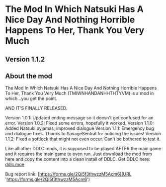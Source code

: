 # The Mod In Which Natsuki Has A Nice Day And Nothing Horrible Happens To Her, Thank You Very Much

## Version 1.1.2

## About the mod

The Mod In Which Natsuki Has A Nice Day And Nothing Horrible Happens To Her, Thank You Very Much (TMIWNHANDANHHTHTYVM) is a mod in which...you get the point.

AND IT'S FINALLY RELEASED.

Version 1.0.1: Updated ending message so it doesn't get confused for an error.
Version 1.0.2: Fixed some errors, hopefully it worked.
Version 1.1.0: Added Natsuki pyjamas, improved dialogue
Version 1.1.1: Emergency bug and dialogue fixes. Thanks to SavageSentral for noticing the issues!
Version 1.1.2: Fixed a softlock that might not even occur. Can't be bothered to test it.

Like all other DDLC mods, it is supposed to be played AFTER the main game and it requires the main game to even run.
Just download the mod from here and copy the content into a clean install of DDLC.
Get DDLC here: [ddlc.moe](URL 'ddlc.moe')

Bug report link: [https://forms.gle/2Qi5f3thwzzM5Acm6](URL 'https://forms.gle/2Qi5f3thwzzM5Acm6')